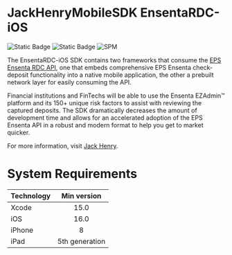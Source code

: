 # JackHenryMobileSDK EnsentaRDC-iOS
![Static Badge](https://img.shields.io/badge/Swift-6.0_%7C_5.9_%7C_5.8-CA2026?logo=swift&logoColor=red)
![Static Badge](https://img.shields.io/badge/Platform-iOS-blue?logo=swift&logoColor=red)
![SPM](https://img.shields.io/badge/Swift%20Package%20Manager-compatible-brightgreen)

The EnsentaRDC-iOS SDK contains two frameworks that consume the [EPS Ensenta RDC API](https://qa.api.payments.jackhenry.com/developer/api-cards), one that embeds comprehensive EPS Ensenta check-deposit functionality into a native mobile application, the other a prebuilt network layer for easily consuming the API.


Financial institutions and FinTechs will be able to use the Ensenta EZAdmin™ platform and its 150+ unique risk factors to assist with reviewing the captured deposits. The SDK dramatically decreases the amount of development time and allows for an accelerated adoption of the EPS Ensenta API in a robust and modern format to help you get to market quicker. 

For more information, visit [Jack Henry](https://www.jackhenry.com/contact-us/sales?form=payments).

# System Requirements

<center>

| Technology | Min version |
| :--- | :---: |
| Xcode | 15.0 |
| iOS | 16.0 |
| iPhone | 8 |
| iPad | 5th generation |

